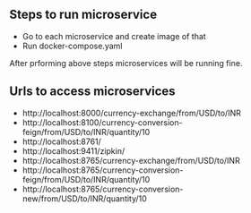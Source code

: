 <h2>Steps to run microservice </h2>
<ul>
<li>Go to each microservice and create image of that</li>
<li>Run docker-compose.yaml </li>
</ul>
After prforming above steps microservices will be running fine.
<h2> Urls to access microservices</h2>
<ul>
<li>http://localhost:8000/currency-exchange/from/USD/to/INR</li>
<li>http://localhost:8100/currency-conversion-feign/from/USD/to/INR/quantity/10 </li>
<li> http://localhost:8761/</li>
<li> http://localhost:9411/zipkin/</li>
<li> http://localhost:8765/currency-exchange/from/USD/to/INR</li>
<li> http://localhost:8765/currency-conversion-feign/from/USD/to/INR/quantity/10</li>
<li>http://localhost:8765/currency-conversion-new/from/USD/to/INR/quantity/10</li>
</ul>

